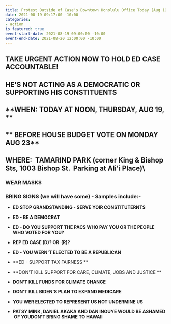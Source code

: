 ```yaml
---
title: Protest Outside of Case's Downtown Honolulu Office Today (Aug 19)
date: 2021-08-19 09:17:00 -10:00
categories:
- action
is featured: true
event-start-date: 2021-08-19 09:00:00 -10:00
event-end-date: 2021-08-20 12:00:00 -10:00
---
```


## **TAKE URGENT ACTION NOW TO HOLD ED CASE ACCOUNTABLE!**

## **HE'S NOT ACTING AS A DEMOCRATIC OR SUPPORTING HIS CONSTITUENTS**

## **WHEN:    TODAY AT NOON, THURSDAY, AUG 19, **

## **                   BEFORE HOUSE BUDGET VOTE ON MONDAY AUG 23**

## **WHERE:  TAMARIND PARK (corner King & Bishop Sts, 1003 Bishop St.  Parking at Ali'i Place)**\

### **WEAR MASKS**

### **BRING SIGNS (we will have some) - Samples include:-**

* **ED STOP GRANDSTANDING - SERVE YOIR CONSTITUTERNTS**

* **ED - BE A DEMOCRAT**

* **ED - DO YOU SUPPORT THE PACS WHO PAY YOU OR THE PEOPLE WHO VOTED FOR YOU?**

* **REP ED CASE (D)? OR  (R)?**

* **ED - YOU WERN'T ELECTED TO BE A REPUBLICAN**

* **ED - SUPPORT TAX FAIRNESS **

* **DON'T KILL SUPPORT FOR CARE, CLIMATE, JOBS AND JUSTICE **

* **DON'T KILL FUNDS FOR CLIMATE CHANGE**

* **DON'T KILL BIDEN'S PLAN TO EXPAND MEDICARE**

* **YOU WER ELECTED TO REPRESENT US NOT UNDERMINE US**

* **PATSY MINK, DANIEL AKAKA AND DAN INOUYE WOULD BE ASHAMED  OF YOUDON'T BRING SHAME TO HAWAII**